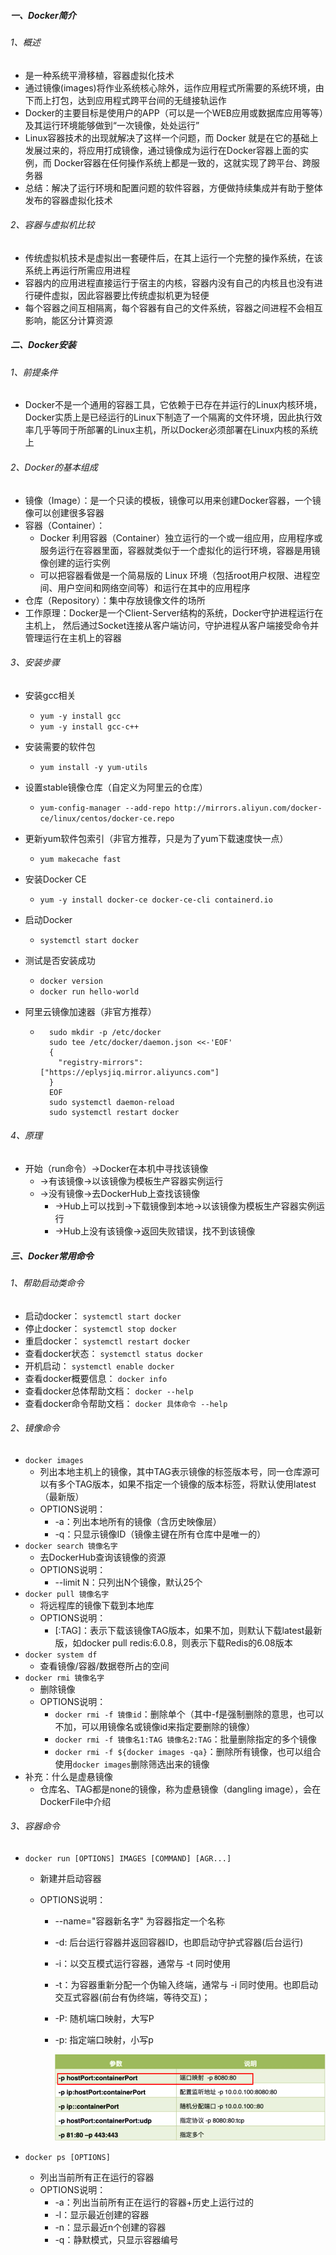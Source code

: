 ##### 一、Docker简介

###### 1、概述

- 是一种系统平滑移植，容器虚拟化技术
- 通过镜像(images)将作业系统核心除外，运作应用程式所需要的系统环境，由下而上打包，达到应用程式跨平台间的无缝接轨运作
- Docker的主要目标是使用户的APP（可以是一个WEB应用或数据库应用等等）及其运行环境能够做到“一次镜像，处处运行”
- Linux容器技术的出现就解决了这样一个问题，而 Docker 就是在它的基础上发展过来的，将应用打成镜像，通过镜像成为运行在Docker容器上面的实例，而 Docker容器在任何操作系统上都是一致的，这就实现了跨平台、跨服务器
- 总结：解决了运行环境和配置问题的软件容器，方便做持续集成并有助于整体发布的容器虚拟化技术

###### 2、容器与虚拟机比较

- 传统虚拟机技术是虚拟出一套硬件后，在其上运行一个完整的操作系统，在该系统上再运行所需应用进程
- 容器内的应用进程直接运行于宿主的内核，容器内没有自己的内核且也没有进行硬件虚拟，因此容器要比传统虚拟机更为轻便
- 每个容器之间互相隔离，每个容器有自己的文件系统，容器之间进程不会相互影响，能区分计算资源



##### 二、Docker安装

###### 1、前提条件

- Docker不是一个通用的容器工具，它依赖于已存在并运行的Linux内核环境，Docker实质上是已经运行的Linux下制造了一个隔离的文件环境，因此执行效率几乎等同于所部署的Linux主机，所以Docker必须部署在Linux内核的系统上

###### 2、Docker的基本组成

- 镜像（Image）：是一个只读的模板，镜像可以用来创建Docker容器，一个镜像可以创建很多容器
- 容器（Container）：
    - Docker 利用容器（Container）独立运行的一个或一组应用，应用程序或服务运行在容器里面，容器就类似于一个虚拟化的运行环境，容器是用镜像创建的运行实例
    - 可以把容器看做是一个简易版的 Linux 环境（包括root用户权限、进程空间、用户空间和网络空间等）和运行在其中的应用程序
- 仓库（Repository）：集中存放镜像文件的场所
- 工作原理：Docker是一个Client-Server结构的系统，Docker守护进程运行在主机上， 然后通过Socket连接从客户端访问，守护进程从客户端接受命令并管理运行在主机上的容器

###### 3、安装步骤

- 安装gcc相关
    - `yum -y install gcc`
    - `yum -y install gcc-c++`
- 安装需要的软件包
    - `yum install -y yum-utils`
- 设置stable镜像仓库（自定义为阿里云的仓库）
    - `yum-config-manager --add-repo http://mirrors.aliyun.com/docker-ce/linux/centos/docker-ce.repo`
- 更新yum软件包索引（非官方推荐，只是为了yum下载速度快一点）
    - `yum makecache fast`
- 安装Docker CE
    - `yum -y install docker-ce docker-ce-cli containerd.io`
- 启动Docker
    - `systemctl start docker`
- 测试是否安装成功
    - `docker version`
    - `docker run hello-world`

- 阿里云镜像加速器（非官方推荐）

    - ```shell
        sudo mkdir -p /etc/docker
        sudo tee /etc/docker/daemon.json <<-'EOF'
        {
          "registry-mirrors": ["https://eplysjiq.mirror.aliyuncs.com"]
        }
        EOF
        sudo systemctl daemon-reload
        sudo systemctl restart docker
        ```

###### 4、原理

- 开始（run命令）->Docker在本机中寻找该镜像
    - ->有该镜像->以该镜像为模板生产容器实例运行
    - ->没有镜像->去DockerHub上查找该镜像
        - ->Hub上可以找到->下载镜像到本地->以该镜像为模板生产容器实例运行
        - ->Hub上没有该镜像->返回失败错误，找不到该镜像



##### 三、Docker常用命令

###### 1、帮助启动类命令

- 启动docker： `systemctl start docker`
- 停止docker： `systemctl stop docker`
- 重启docker： `systemctl restart docker`
- 查看docker状态： `systemctl status docker`
- 开机启动： `systemctl enable docker`
- 查看docker概要信息： `docker info`
- 查看docker总体帮助文档： `docker --help`
- 查看docker命令帮助文档： `docker 具体命令 --help`

###### 2、镜像命令

- `docker images`
    - 列出本地主机上的镜像，其中TAG表示镜像的标签版本号，同一仓库源可以有多个TAG版本，如果不指定一个镜像的版本标签，将默认使用latest（最新版）
    - OPTIONS说明：
        - -a：列出本地所有的镜像（含历史映像层）
        - -q：只显示镜像ID（镜像主键在所有仓库中是唯一的）
- `docker search 镜像名字`
    - 去DockerHub查询该镜像的资源
    - OPTIONS说明：
        - --limit N：只列出N个镜像，默认25个
- `docker pull 镜像名字`
    - 将远程库的镜像下载到本地库
    - OPTIONS说明：
        - [:TAG]：表示下载该镜像TAG版本，如果不加，则默认下载latest最新版，如docker pull redis:6.0.8，则表示下载Redis的6.08版本
- `docker system df`
    - 查看镜像/容器/数据卷所占的空间
- `docker rmi 镜像名字`
    - 删除镜像
    - OPTIONS说明：
        - `docker rmi -f 镜像id`：删除单个（其中-f是强制删除的意思，也可以不加，可以用镜像名或镜像id来指定要删除的镜像）
        - `docker rmi -f 镜像名1:TAG 镜像名2:TAG`：批量删除指定的多个镜像
        - `docker rmi -f ${docker images -qa}`：删除所有镜像，也可以组合使用`docker images`删除筛选出来的镜像
- 补充：什么是虚悬镜像
    - 仓库名、TAG都是none的镜像，称为虚悬镜像（dangling image），会在DockerFile中介绍

###### 3、容器命令

- `docker run [OPTIONS] IMAGES [COMMAND] [AGR...]`

    - 新建并启动容器

    - OPTIONS说明：

        - --name="容器新名字"    为容器指定一个名称

        - -d: 后台运行容器并返回容器ID，也即启动守护式容器(后台运行)

        - -i：以交互模式运行容器，通常与 -t 同时使用

        - -t：为容器重新分配一个伪输入终端，通常与 -i 同时使用。也即启动交互式容器(前台有伪终端，等待交互)；

        - -P: 随机端口映射，大写P

        - -p: 指定端口映射，小写p

            ![docker1](./img_md/docker1.png)

- `docker ps [OPTIONS]`

    - 列出当前所有正在运行的容器
    - OPTIONS说明：
        - -a：列出当前所有正在运行的容器+历史上运行过的
        - -l：显示最近创建的容器
        - -n：显示最近n个创建的容器
        - -q：静默模式，只显示容器编号